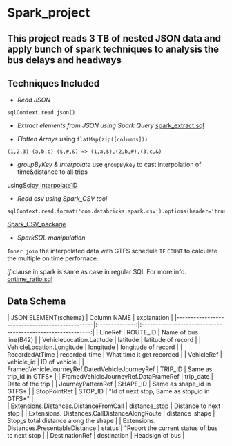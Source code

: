 # Spark_project

## This project reads 3 TB of nested JSON data and apply bunch of spark techniques to analysis the bus delays and headways

## Techniques Included

- _Read JSON_
```
sqlContext.read.json()
```
- _Extract elements from JSON using Spark Query_ [spark_extract.sql](https://github.com/sarangof/Bus-Capstone/blob/master/Spark/spark_extract.sql)

- _Flatten Arrays_ using `flatMap(zip([columns]))`
```
(1,2,3) (a,b,c) ($,#,&) => (1,a,$),(2,b,#),(3,c,&)
```
- _groupByKey & Interpolate_
use `groupBykey` to cast interpolation of time&distance to all trips

using[Scipy Interpolate1D](http://docs.scipy.org/doc/scipy/reference/generated/scipy.interpolate.interp1d.html#scipy.interpolate.interp1d)

- _Read csv using Spark_CSV tool_
```
sqlContext.read.format('com.databricks.spark.csv').options(header='true').load()
```
[Spark_CSV_package](https://github.com/databricks/spark-csv)

- _SparkSQL manipulation_

`Inner join` the interpolated data with GTFS schedule
`IF` `COUNT` to calculate the multiple on time perfornace.

_if_ clause in spark is same as case in regular SQL
For more info. [ontime_ratio.sql]('https://github.com/sarangof/Bus-Capstone/blob/master/Spark/ontime_ratio/ontime_ratio.sql')

## Data Schema
| JSON ELEMENT(schema)                           | Column NAME    | explanation                                                 |                          |------------------------------------------------|:--------------:|:-----------------------------------------------------------:|
| LineRef                                        | ROUTE_ID       | Name of bus line(B42)                                       |                           | VehicleLocation.Latitude                       | latitude       | latitude of record                                          |                           | VehicleLocation.Longitude                      | longitude      | longitude of record                                         |                          | RecordedAtTime                                 | recorded_time  | What time it get recorded                                   |                           | VehicleRef                                     | vehicle_id     | ID of vehicle                                               |                           | FramedVehicleJourneyRef.DatedVehicleJourneyRef | TRIP_ID        | Same as trip_id in GTFS*                                    |                           | FramedVehicleJourneyRef.DataFrameRef           | trip_date      | Date of the trip                                            |                           | JourneyPatternRef                              | SHAPE_ID       | Same as shape_id in GTFS*                                   |                           | StopPointRef                                   | STOP_ID        | "Id of next stop, Same as stop_id in GTFS*"                 |               
| Extensions.Distances.DistanceFromCall          | distance_stop  | Distance to next stop                                       |                           | Extensions. Distances.CallDistanceAlongRoute   | distance_shape | Stop_s total distance along the shape                       |                           | Extensions. Distances.PresentableDistance      | status         | "Report the current status of bus to next stop              |
| DestinationRef                                 | destination    | Headsign of bus                                             |                         
